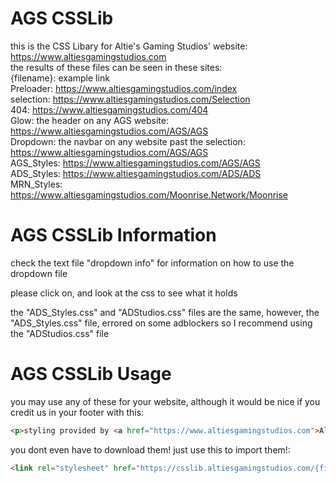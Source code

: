# AGS CSSLib

this is the CSS Libary for Altie's Gaming Studios' website:  
https://www.altiesgamingstudios.com  
the results of these files can be seen in these sites:  
{filename}: example link  
Preloader: https://www.altiesgamingstudios.com/index  
selection: https://www.altiesgamingstudios.com/Selection  
404: https://www.altiesgamingstudios.com/404  
Glow: the header on any AGS website: https://www.altiesgamingstudios.com/AGS/AGS  
Dropdown: the navbar on any website past the selection: https://www.altiesgamingstudios.com/AGS/AGS  
AGS_Styles: https://www.altiesgamingstudios.com/AGS/AGS  
ADS_Styles: https://www.altiesgamingstudios.com/ADS/ADS  
MRN_Styles: https://www.altiesgamingstudios.com/Moonrise.Network/Moonrise  
  
# AGS CSSLib Information
  
check the text file "dropdown info" for information on how to use the dropdown file  
  
please click on, and look at the css to see what it holds  
  
the "ADS_Styles.css" and "ADStudios.css" files are the same, however, the "ADS_Styles.css" file, errored on some adblockers so I recommend using the "ADStudios.css" file 
# AGS CSSLib Usage  
  
you may use any of these for your website, although it would be nice if you credit us in your footer with this:  
```html
<p>styling provided by <a href="https://www.altiesgamingstudios.com">Altie's Gaming Studios</a> with their <a href="https://github.com/Altie-s-Gaming-Studios/CSSLib">CSSLib</a>CSS Library</p>
```  
you dont even have to download them! just use this to import them!:  
```html
<link rel="stylesheet" href="https://csslib.altiesgamingstudios.com/{filename}.css">
```
